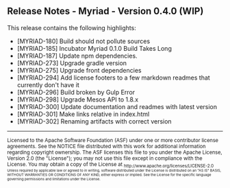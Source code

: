 Release Notes - Myriad - Version 0.4.0 (WIP)
-------------------------------------------
This release contains the following highlights:

  * [MYRIAD-180] Build should not pollute sources
  * [MYRIAD-185] Incubator Myriad 0.1.0 Build Takes Long
  * [MYRIAD-187] Update npm dependencies.
  * [MYRIAD-273] Upgrade gradle version
  * [MYRIAD-275] Upgrade front dependencies
  * [MYRIAD-294] Add license footers to a few markdown readmes that currently don't have it
  * [MYRIAD-296] Build broken by Gulp Error
  * [MYRIAD-298] Upgrade Mesos API to 1.8.x
  * [MYRIAD-300] Update documentation and readmes with latest version
  * [MYRIAD-301] Make links relative in index.html
  * [MYRIAD-302] Renaming artifacts with correct version

---
<sub>
Licensed to the Apache Software Foundation (ASF) under one
or more contributor license agreements.  See the NOTICE file
distributed with this work for additional information
regarding copyright ownership.  The ASF licenses this file
to you under the Apache License, Version 2.0 (the
"License"); you may not use this file except in compliance
with the License.  You may obtain a copy of the License at

<sub>
  http://www.apache.org/licenses/LICENSE-2.0

<sub>
Unless required by applicable law or agreed to in writing,
software distributed under the License is distributed on an
"AS IS" BASIS, WITHOUT WARRANTIES OR CONDITIONS OF ANY
KIND, either express or implied.  See the License for the
specific language governing permissions and limitations
under the License.
